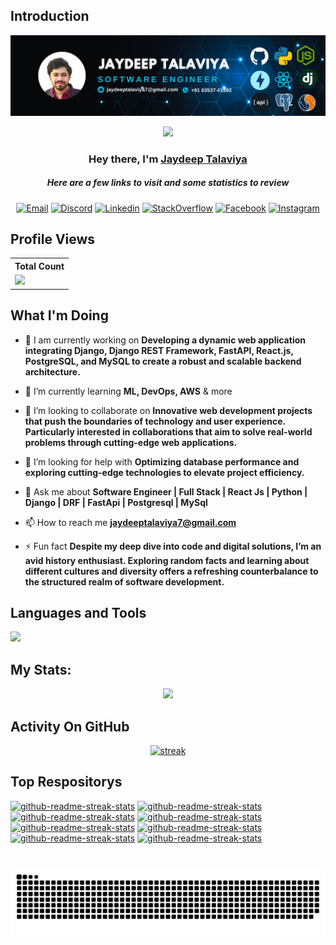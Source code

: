## Introduction
![logo](https://raw.githubusercontent.com/jaydeep-talaviya/jaydeep-talaviya/main/JAYDEEP_TALAVIYA.png)

<p align="center">
<img src="https://readme-typing-svg.demolab.com/?lines=3+%2B%20years%20of%20coding%20experience&font=Fira%20Code&center=true&width=700&height=45&color=142847&vCenter=true&pause=1000&size=25" /></a>
</p>

<h3 align="center">Hey there, I'm <a href="https://jaytalaviya.in/">Jaydeep Talaviya</a></h3>

<h5 align="center">Here are a few links to visit and some statistics to review</h5>

<p align="center">
  <a href="mailto:jaydeeptalaviya8@gmail.com" target="_blank"><img alt="Email" title="Email" src="https://img.shields.io/badge/Email-E4405F?style=for-the-badge&logo=github&logoColor=white"/></a>
 <a href="https://t.me/Jay_talaviya" target="_blank"><img alt="Discord" title="Telegram" src="https://img.shields.io/badge/-Telegram-03a9f4?style=for-the-badge&logo=twitter&logoColor=white"/></a>
  <a href="https://www.linkedin.com/in/jaydeep-talaviya-540901195" target="_blank"><img alt="Linkedin" title="Linkedin" src="https://img.shields.io/badge/-Linkedin-1976d2?style=for-the-badge&logo=linkedin&logoColor=white"/></a>
  <a href="https://stackoverflow.com/users/25453805/jaydeep-talaviya" target="_blank"><img alt="StackOverflow" title="StackOverflow" src="https://img.shields.io/badge/stack%20overflow-FE7A16?logo=stack-overflow&logoColor=white&style=for-the-badge"/></a>
  <a href="https://www.facebook.com/jaydeeptalaviya.jaydeeptalaviya" target="_blank"><img alt="Facebook" title="Facebook" src="https://img.shields.io/badge/-Facebook-1976d2?style=for-the-badge&logo=Facebook&logoColor=white"/></a>
  <a href="https://www.instagram.com/jay_talaviya_99/" target="_blank"><img alt="Instagram" title="Instagram" src="https://img.shields.io/badge/Instagram-E4405F?style=for-the-badge&logo=instagram&logoColor=white"/></a>
</p>

 
## Profile Views
  <table>
    <tr>
      <!-- <th>Profile Views</th> -->
      <th>Total Count</th>
    </tr>
    <tr>
      <td>
         <a href="https://github.com/jaydeep-talaviya"> <img src="https://komarev.com/ghpvc/?username=jaydeep-talaviya&style=for-the-badge&color=blue"> </a>
      </td>
    </tr>
  </table>

## What I'm Doing

- 🔭 I am currently working on **Developing a dynamic web application integrating Django, Django REST Framework, FastAPI, React.js, PostgreSQL, and MySQL to create a robust and scalable backend architecture.**

- 🌱 I’m currently learning **ML, DevOps, AWS** & more

- 👯 I’m looking to collaborate on **Innovative web development projects that push the boundaries of technology and user experience. Particularly interested in collaborations that aim to solve real-world problems through cutting-edge web applications.**

- 🤝 I’m looking for help with **Optimizing database performance and exploring cutting-edge technologies to elevate project efficiency.**

- 💬 Ask me about **Software Engineer | Full Stack | React Js | Python | Django | DRF | FastApi | Postgresql | MySql**

- 📫 How to reach me **jaydeeptalaviya7@gmail.com**

- ⚡ Fun fact **Despite my deep dive into code and digital solutions, I’m an avid history enthusiast. Exploring random facts and learning about different cultures and diversity offers a refreshing counterbalance to the structured realm of software development.**

## Languages and Tools

<p align="left"><a href="https://github.com/jaydeep-talaviya"><img src="https://skillicons.dev/icons?i=vscode,pycharm,github,git,python,django,fastapi,flask,html,css,js,jquery,react,redux,ts,npm,mysql,postman,ubuntu"> </a> </p>

## My Stats:
<p align="center">
<img height="200px" src="https://github-readme-stats.vercel.app/api?username=jaydeep-talaviya&hide_border=true&show_icons=true&count_private=true&theme=gruvbox&bg_color=151515">
</p>

## Activity On GitHub

<p align="center">
  <a href="https://github.com/jaydeep-talaviya">      
<img title="stats" alt="streak" src="https://github-readme-streak-stats.herokuapp.com/?user=jaydeep-talaviya&theme=dark&hide_border=true&stroke=f53b3b"/>
</a> 
</p>

## Top Respositorys
  <p align="left">
   <a href="https://github.com/jaydeep-talaviya/portfolio_web"><img width="274" src="https://denvercoder1-github-readme-stats.vercel.app/api/pin/?username=jaydeep-talaviya&repo=portfolio_web&theme=react&bg_color=1F222E&title_color=#03adfc&hide_border=true&icon_color=#03adfc&show_icons=false" alt="github-readme-streak-stats"></a>
   <a href="https://github.com/jaydeep-talaviya/Blink_v1"><img width="274" src="https://denvercoder1-github-readme-stats.vercel.app/api/pin/?username=jaydeep-talaviya&repo=Blink_v1&theme=react&bg_color=1F222E&title_color=#03adfc&hide_border=true&icon_color=#03adfc&show_icons=false" alt="github-readme-streak-stats"></a>
     <a href="https://github.com/jaydeep-talaviya/youtransfer"><img width="274" src="https://denvercoder1-github-readme-stats.vercel.app/api/pin/?username=jaydeep-talaviya&repo=youtransfer&theme=react&bg_color=1F222E&title_color=#03adfc&hide_border=true&icon_color=#03adfc&show_icons=false" alt="github-readme-streak-stats"></a>
   <a href="https://github.com/jaydeep-talaviya/villa_explorer_pros"><img width="274" src="https://denvercoder1-github-readme-stats.vercel.app/api/pin/?username=jaydeep-talaviya&repo=villa_explorer_pros&theme=react&bg_color=1F222E&title_color=#03adfc&hide_border=true&icon_color=#03adfc&show_icons=false" alt="github-readme-streak-stats"></a>
    <a href="https://github.com/jaydeep-talaviya/cryptoapp"><img width="274" src="https://denvercoder1-github-readme-stats.vercel.app/api/pin/?username=jaydeep-talaviya&repo=cryptoapp&theme=react&bg_color=1F222E&title_color=#03adfc&hide_border=true&icon_color=#03adfc&show_icons=false" alt="github-readme-streak-stats"></a>
   <a href="https://github.com/jaydeep-talaviya/Luna_frontend"><img width="274" src="https://denvercoder1-github-readme-stats.vercel.app/api/pin/?username=jaydeep-talaviya&repo=Luna_frontend&theme=react&bg_color=1F222E&title_color=#03adfc&hide_border=true&icon_color=#03adfc&show_icons=false" alt="github-readme-streak-stats"></a>
   <a href="https://github.com/jaydeep-talaviya/luna_blog"><img width="274" src="https://denvercoder1-github-readme-stats.vercel.app/api/pin/?username=jaydeep-talaviya&repo=luna_blog&theme=react&bg_color=1F222E&title_color=#03adfc&hide_border=true&icon_color=#03adfc&show_icons=false" alt="github-readme-streak-stats"></a>
    <a href="https://github.com/jaydeep-talaviya/Color-Palette_Reactjs"><img width="274" src="https://denvercoder1-github-readme-stats.vercel.app/api/pin/?username=jaydeep-talaviya&repo=Color-Palette_Reactjs&theme=react&bg_color=1F222E&title_color=#03adfc&hide_border=true&icon_color=#03adfc&show_icons=false" alt="github-readme-streak-stats"></a>
  </p>

###

<br clear="both">

<img src="https://raw.githubusercontent.com/jaydeep-talaviya/jaydeep-talaviya/output/snake.svg" alt="Snake animation" />

